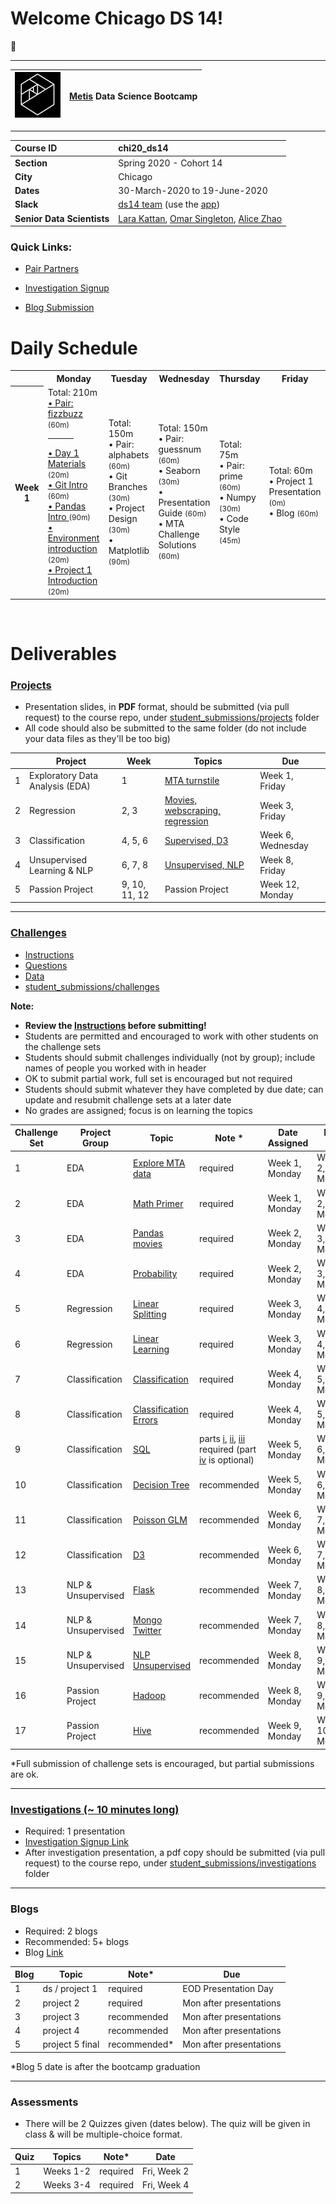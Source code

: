 
# Welcome Chicago DS 14!

:wave:

---

| ![Metis logo](/curriculum/project-01/day-1-materials/metis.png)      |  [Metis](http://www.thisismetis.com/) Data Science Bootcamp    |
|------|-------|  

---
| **Course ID**     |  chi20_ds14    |
|:------|:-------|
| **Section**   | Spring 2020 - Cohort 14  |  
| **City**  | Chicago |
| **Dates** | 30-March-2020 to 19-June-2020   |
| **Slack** |  [ds14 team](https://Spring-chi20-metis.slack.com/) (use the [app](https://slack.com/downloads)) |
| **Senior Data Scientists** |  [Lara Kattan](https://www.linkedin.com/in/lara-kattan), [Omar Singleton](https://www.linkedin.com/in/omarsingleton), [Alice Zhao](https://www.linkedin.com/in/alicexzhao) |

### Quick Links:
* [Pair Partners](https://drive.google.com/open?id=1rR_9mElpSFDZB08H9Mxg-tItiVWViZK0VzWerXVw_Dc)

* [Investigation Signup](https://drive.google.com/open?id=1TCC-MDjE11ULQAeBmGAMWw9X_bZbWwab1dXhjadAwA8)
* [Blog Submission](https://drive.google.com/open?id=1PrIeARJY8XNYQqyq2dRKsVRuFIul3w8HyFasoIGMIa0)




# Daily Schedule

<table>
 <tr>
  <th>
  </th>
  <th>
   Monday
  </th>
  <th>
   Tuesday
  </th>
  <th>
   Wednesday
  </th>
  <th>
   Thursday
  </th>
  <th>
   Friday
  </th>
 </tr>
 <tr>
  <th>
   Week 1
  </th>
  <td>
   Total: 210m
   <br/>
   <a href="pairs/fizzbuzz">
    • Pair: fizzbuzz
   </a>
   <small>
    (60m)
   </small>
   <br/>
   <hr align="left" width="50%"/>
   <a href="/curriculum/project-01/day-1-materials">
    • Day 1 Materials
   </a>
   <small>
    (20m)
   </small>
   <br/>
   <a href="/curriculum/project-01/git-1">
    • Git Intro
   </a>
   <small>
    (60m)
   </small>
   <br/>
   <a href="/curriculum/project-01/pandas-intro">
    • Pandas Intro
   </a>
   <small>
    (90m)
   </small>
   <br/>
   <a href="/curriculum/project-01/environment-intro">
    • Environment introduction
   </a>
   <small>
    (20m)
   </small>
   <br/>
   <a href="/curriculum/project-01/project-01-introduction">
    • Project 1 Introduction
   </a>
   <small>
    (20m)
   </small>
   <br/>
  </td>
  <td>
   Total: 150m
   <br/>
   • Pair: alphabets
   <small>
    (60m)
   </small>
   <br/>
   • Git Branches
   <small>
    (30m)
   </small>
   <br/>
   • Project Design
   <small>
    (30m)
   </small>
   <br/>
   • Matplotlib
   <small>
    (90m)
   </small>
   <br/>
  </td>
  <td>
   Total: 150m
   <br/>
   • Pair: guessnum
   <small>
    (60m)
   </small>
   <br/>
   • Seaborn
   <small>
    (30m)
   </small>
   <br/>
   • Presentation Guide
   <small>
    (60m)
   </small>
   <br/>
   • MTA Challenge Solutions
   <small>
    (60m)
   </small>
   <br/>
  </td>
  <td>
   Total: 75m
   <br/>
   • Pair: prime
   <small>
    (60m)
   </small>
   <br/>
   • Numpy
   <small>
    (30m)
   </small>
   <br/>
   • Code Style
   <small>
    (45m)
   </small>
   <br/>
  </td>
  <td>
   Total: 60m
   <br/>
   • Project 1 Presentation
   <small>
    (0m)
   </small>
   <br/>
   • Blog
   <small>
    (60m)
   </small>
   <br/>
  </td>
 </tr>
</table>
<br>

# Deliverables

### <a name="section-b"></a>[Projects](/projects)

* Presentation slides, in **PDF** format, should be submitted (via pull request) to the course repo, under [student_submissions/projects](/student_submissions/projects) folder
* All code should also be submitted to the same folder (do not include your data files as they'll be too big)

|    |Project | Week | Topics                 |  Due |
|----|----|-------|-------|----------|
| 1  | Exploratory Data Analysis (EDA)  | 1 | [MTA turnstile](/curriculum/project-01/project-01-introduction/project_01.md) | Week 1, Friday  |
| 2  | Regression  | 2, 3|  [Movies, webscraping, regression](/curriculum/project-02/project-02-introduction/project_02.md)  | Week 3, Friday |
| 3  | Classification | 4, 5, 6|  [Supervised, D3](/curriculum/project-03/project-03-introduction/project_03.md)        | Week 6, Wednesday |
| 4  | Unsupervised Learning & NLP | 6, 7, 8|  [Unsupervised, NLP](/curriculum/project-04/project-04-introduction/project_04.md) | Week 8, Friday  |
| 5  | Passion Project | 9, 10, 11, 12| Passion Project | Week 12, Monday |

---

### <a name="section-c"></a>[Challenges](/challenges)
 
* [Instructions](/challenges/README.md)
* [Questions](/challenges/challenges_questions)
* [Data](challenges/challenges_data)
* [student_submissions/challenges](/student_submissions/challenges)

**Note:**
* **Review the [Instructions](/challenges/README.md) before submitting!**
* Students are permitted and encouraged to work with other students on the challenge sets
* Students should submit challenges individually (not by group); include names of people you worked with in header
* OK to submit partial work, full set is encouraged but not required
* Students should submit whatever they have completed by due date; can update and resubmit challenge sets at a later date 
* No grades are assigned; focus is on learning the topics


| Challenge Set  | Project Group | Topic                 | Note * | Date Assigned   | Date Due      |
|----------------|---------------|-----------------------|---------------|------------|-------------|
| 1              | EDA        | [Explore MTA data](/challenges/challenges_questions/01-mta)      | required     | Week 1, Monday | Week 2, Monday  |
| 2              | EDA        | [Math Primer](/challenges/challenges_questions/02-primer)      | required     | Week 1, Monday | Week 2, Monday  |
| 3              | EDA        | [Pandas movies](/challenges/challenges_questions/03-pandas)                | required    | Week 2, Monday  |  Week 3, Monday   |
| 4              | EDA        | [Probability](/challenges/challenges_questions/04-probability)                | required    | Week 2, Monday | Week 3, Monday |
| 5              | Regression        | [Linear Splitting](/challenges/challenges_questions/05-linear_splitting)      | required    | Week 3, Monday | Week 4, Monday   |
| 6              | Regression        | [Linear Learning](/challenges/challenges_questions/06-linear_learning)       | required    | Week 3, Monday | Week 4, Monday |
| 7              | Classification       | [Classification](/challenges/challenges_questions/07-classification)        | required    | Week 4, Monday |   Week 5, Monday |
| 8              | Classification       | [Classification Errors](/challenges/challenges_questions/08-classification_errors) | required    | Week 4, Monday | Week 5, Monday |
| 9              | Classification       | [SQL](/challenges/challenges_questions/09-sql)                   | parts [i](/challenges/challenges_questions/09-sql/09_part_i_sql_w3school.md), [ii](/challenges/challenges_questions/09-sql/09_part_ii_sql_baseball.md), [iii](/challenges/challenges_questions/09-sql/09_part_iii_sql_soccer.md) required (part [iv](/challenges/challenges_questions/09-sql/09_part_iv_sql_tennis.md) is optional)    | Week 5, Monday | Week 6, Monday |
| 10             | Classification       | [Decision Tree](/challenges/challenges_questions/10-decision_tree)         |  recommended    | Week 5, Monday  | Week 6, Monday |
| 11             | Classification       | [Poisson GLM](/challenges/challenges_questions/11-poisson_glm)           | recommended     | Week 6, Monday |  Week 7, Monday    |
| 12             | Classification       | [D3](/challenges/challenges_questions/12-d3)                    | recommended    | Week 6, Monday | Week 7, Monday   |
| 13             | NLP & Unsupervised      | [Flask](/challenges/challenges_questions/13-flask)                 | recommended    | Week 7, Monday  | Week 8, Monday  |
| 14             | NLP & Unsupervised      | [Mongo Twitter](/challenges/challenges_questions/14-mongo_twitter)         | recommended    | Week 7, Monday | Week 8, Monday  |
| 15             | NLP & Unsupervised      | [NLP Unsupervised](/challenges/challenges_questions/15-nlp_unsup)      | recommended    | Week 8, Monday | Week 9, Monday  |
| 16             | Passion Project         | [Hadoop](/challenges/challenges_questions/16-hadoop)                | recommended    | Week 8, Monday | Week 9, Monday |
| 17             | Passion Project         | [Hive](/challenges/challenges_questions/17-hive)                  | recommended    | Week 9, Monday | Week 10, Monday |

*Full submission of challenge sets is encouraged, but partial submissions are ok. 

---

### <a name="section-f"></a>[Investigations (~ 10 minutes long)](/investigations)

* Required:  1 presentation
* [Investigation Signup Link](https://drive.google.com/open?id=1TCC-MDjE11ULQAeBmGAMWw9X_bZbWwab1dXhjadAwA8) 
* After investigation presentation, a pdf copy should be submitted (via pull request) to the course repo, under [student_submissions/investigations](/student_submissions/investigations) folder

---

### <a name="section-d"></a>Blogs
 
* Required:  2 blogs
* Recommended:  5+ blogs
* Blog [Link](https://drive.google.com/open?id=1PrIeARJY8XNYQqyq2dRKsVRuFIul3w8HyFasoIGMIa0) 

| Blog | Topic | Note* | Due |  
|------|-------|-------|-----|
| 1    | ds / project 1 | required | EOD Presentation Day |   
| 2    | project 2 | required |  Mon after presentations  |  
| 3    | project 3 | recommended |  Mon after presentations |
| 4    | project 4 | recommended | Mon after presentations |
| 5    | project 5 final | recommended* | Mon after presentations |  
*Blog 5 date is after the bootcamp graduation 

---

### <a name="section-e"></a>Assessments
 
* There will be 2 Quizzes given (dates below).  The quiz will be given in class & will be multiple-choice format.

| Quiz | Topics | Note* | Date |  
|------|-------|-------|-----|
| 1    | Weeks 1-2 | required | Fri, Week 2 |   
| 2    | Weeks 3-4 | required | Fri, Week 4 |  


